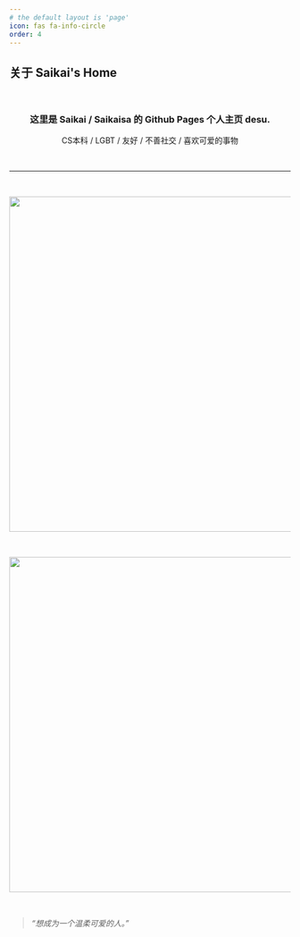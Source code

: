 ```yaml
---
# the default layout is 'page'
icon: fas fa-info-circle
order: 4
---
```

## 关于 Saikai's Home
<link rel="stylesheet" href="../assets/css/font.css">
<br>
<h3 align="center">这里是 Saikai / Saikaisa 的 Github Pages 个人主页 desu.</h3>

<p align="center">CS本科 / LGBT / 友好 / 不善社交 / 喜欢可爱的事物</p>
<br>

---

<br>
<p align="center">
    <a href="https://saikaisa.top" target="_blank"><img src="https://pics.saikaisa.top/profile_round.png" width="600"/></a>
</p>
<br>
<p align="center">
    <a href="https://osu.ppy.sh/users/17899235" target="_blank"><img src="https://osu-sig.vercel.app/card?user=Saikaisa&mode=std&lang=en&animation=true&w=650&h=378" width="600" /></a>
</p>

<br>

> *“想成为一个温柔可爱的人。”*